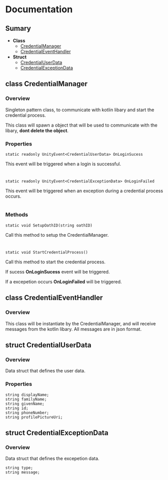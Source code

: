 # Documentation
## Sumary
- **Class**
  - [CredentialManager](./Documentation.md#class-credentialmanager)
  - [CredentialEventHandler](./Documentation.md#class-credentialeventhandler)
- **Struct**
  - [CredentialUserData](./Documentation.md#struct-credentialuserdata)
  - [CredentialExceptionData](./Documentation.md#struct-credentialexceptiondata)
  
## class CredentialManager
### Overview
Singleton pattern class, to communicate with kotlin libary and start the credential process.

This class will spawn a object that will be used to communicate with the libary, **dont delete the object**.
### Properties
```
static readonly UnityEvent<CredentialUserData> OnLoginSucess
```
This event will be triggered when a login is successful.
#

```
static readonly UnityEvent<CredentialExceptionData> OnLoginFailed
```
This event will be triggered when an exception during a credential process occurs.

# 
### Methods
```
static void SetupOathID(string oathID)
```
Call this method to setup the CredentialManager.
#

```
static void StartCredentialProcess()
```
Call this method to start the credential process. 

If sucess **OnLoginSucess** event will be triggered. 

If a excepetion occurs **OnLoginFailed** will be triggered.

## class CredentialEventHandler
### Overview
This class will be instantiate by the CredentialManager, and will receive messages from the kotlin libary. All messages are in json format.

## struct CredentialUserData
### Overview
Data struct that defines the user data.
### Properties
```
string displayName;
string familyName;
string givenName;
string id;
string phoneNumber;
string profilePictureUri;
```

## struct CredentialExceptionData
### Overview
Data struct that defines the excepetion data.
```
string type;
string message;
```
